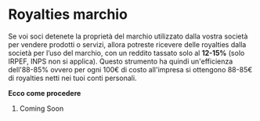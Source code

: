 # Royalties marchio

Se voi soci detenete la proprietà del marchio utilizzato dalla vostra società per vendere prodotti o servizi, allora potreste ricevere delle royalties dalla società per l’uso del marchio, con un reddito tassato solo al **12-15%** (solo IRPEF, INPS non si applica). 
Questo strumento ha quindi un'efficienza dell'88-85% ovvero per ogni 100€ di costo all'impresa si ottengono 88-85€ di royalties netti nei tuoi conti personali.

**Ecco come procedere**

1. Coming Soon
   





